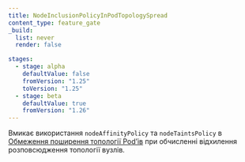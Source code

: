 ```yaml
---
title: NodeInclusionPolicyInPodTopologySpread
content_type: feature_gate
_build:
  list: never
  render: false

stages:
  - stage: alpha 
    defaultValue: false
    fromVersion: "1.25"
    toVersion: "1.25"
  - stage: beta
    defaultValue: true
    fromVersion: "1.26"
---
```

Вмикає використання `nodeAffinityPolicy` та `nodeTaintsPolicy` в [Обмеження поширення топології Podʼів](/docs/concepts/scheduling-eviction/topology-spread-constraints/) при обчисленні відхилення розповсюдження топології вузлів.
